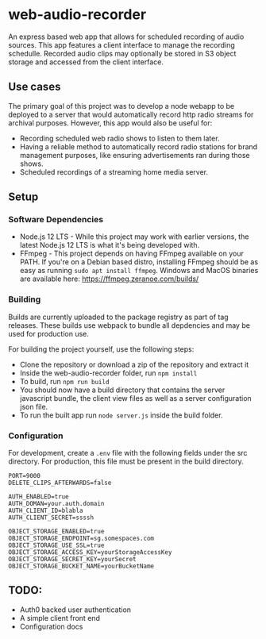 # web-audio-recorder

An express based web app that allows for scheduled recording of audio sources. This app features a client interface to manage the recording schedulle. Recorded audio clips may optionally be stored in S3 object storage and accessed from the client interface.

## Use cases

The primary goal of this project was to develop a node webapp to be deployed to a server that would automatically record http radio streams for archival purposes. However, this app would also be useful for: 
* Recording scheduled web radio shows to listen to them later. 
* Having a reliable method to automatically record radio stations for brand management purposes, like ensuring advertisements ran during those shows.
* Scheduled recordings of a streaming home media server.

## Setup

### Software Dependencies 
* Node.js 12 LTS - While this project may work with earlier versions, the latest Node.js 12 LTS is what it's being developed with.
* FFmpeg - This project depends on having FFmpeg available on your PATH. If you're on a Debian based distro, installing FFmpeg should be as easy as running `sudo apt install ffmpeg`. Windows and MacOS binaries are available here: https://ffmpeg.zeranoe.com/builds/

### Building
Builds are currently uploaded to the package registry as part of tag releases. These builds use webpack to bundle all depdencies and may be used for production use.

For building the project yourself, use the following steps:
* Clone the repository or download a zip of the repository and extract it
* Inside the web-audio-recorder folder, run `npm install`
* To build, run `npm run build`
* You should now have a build directory that contains the server javascript bundle, the client view files as well as a server configuration json file.
* To run the built app run `node server.js` inside the build folder.

### Configuration
For development, create a `.env` file with the following fields under the src directory. For production, this file must be present in the build directory.
```
PORT=9000
DELETE_CLIPS_AFTERWARDS=false

AUTH_ENABLED=true
AUTH_DOMAN=your.auth.domain
AUTH_CLIENT_ID=blabla
AUTH_CLIENT_SECRET=ssssh

OBJECT_STORAGE_ENABLED=true
OBJECT_STORAGE_ENDPOINT=sg.somespaces.com
OBJECT_STORAGE_USE_SSL=true
OBJECT_STORAGE_ACCESS_KEY=yourStorageAccessKey
OBJECT_STORAGE_SECRET_KEY=yourSecret
OBJECT_STORAGE_BUCKET_NAME=yourBucketName
```

## TODO:
* Auth0 backed user authentication
* A simple client front end
* Configuration docs